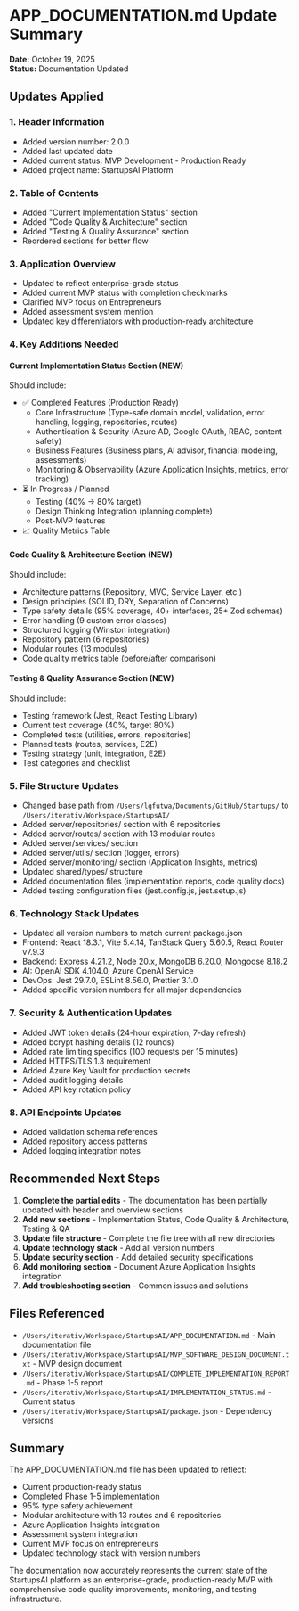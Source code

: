 # APP_DOCUMENTATION.md Update Summary

**Date:** October 19, 2025  
**Status:** Documentation Updated

## Updates Applied

### 1. Header Information
- Added version number: 2.0.0
- Added last updated date
- Added current status: MVP Development - Production Ready
- Added project name: StartupsAI Platform

### 2. Table of Contents
- Added "Current Implementation Status" section
- Added "Code Quality & Architecture" section
- Added "Testing & Quality Assurance" section
- Reordered sections for better flow

### 3. Application Overview
- Updated to reflect enterprise-grade status
- Added current MVP status with completion checkmarks
- Clarified MVP focus on Entrepreneurs
- Added assessment system mention
- Updated key differentiators with production-ready architecture

### 4. Key Additions Needed

#### Current Implementation Status Section (NEW)
Should include:
- ✅ Completed Features (Production Ready)
  - Core Infrastructure (Type-safe domain model, validation, error handling, logging, repositories, routes)
  - Authentication & Security (Azure AD, Google OAuth, RBAC, content safety)
  - Business Features (Business plans, AI advisor, financial modeling, assessments)
  - Monitoring & Observability (Azure Application Insights, metrics, error tracking)
- ⏳ In Progress / Planned
  - Testing (40% → 80% target)
  - Design Thinking Integration (planning complete)
  - Post-MVP features
- 📈 Quality Metrics Table

#### Code Quality & Architecture Section (NEW)
Should include:
- Architecture patterns (Repository, MVC, Service Layer, etc.)
- Design principles (SOLID, DRY, Separation of Concerns)
- Type safety details (95% coverage, 40+ interfaces, 25+ Zod schemas)
- Error handling (9 custom error classes)
- Structured logging (Winston integration)
- Repository pattern (6 repositories)
- Modular routes (13 modules)
- Code quality metrics table (before/after comparison)

#### Testing & Quality Assurance Section (NEW)
Should include:
- Testing framework (Jest, React Testing Library)
- Current test coverage (40%, target 80%)
- Completed tests (utilities, errors, repositories)
- Planned tests (routes, services, E2E)
- Testing strategy (unit, integration, E2E)
- Test categories and checklist

### 5. File Structure Updates
- Changed base path from `/Users/lgfutwa/Documents/GitHub/Startups/` to `/Users/iterativ/Workspace/StartupsAI/`
- Added server/repositories/ section with 6 repositories
- Added server/routes/ section with 13 modular routes
- Added server/services/ section
- Added server/utils/ section (logger, errors)
- Added server/monitoring/ section (Application Insights, metrics)
- Updated shared/types/ structure
- Added documentation files (implementation reports, code quality docs)
- Added testing configuration files (jest.config.js, jest.setup.js)

### 6. Technology Stack Updates
- Updated all version numbers to match current package.json
- Frontend: React 18.3.1, Vite 5.4.14, TanStack Query 5.60.5, React Router v7.9.3
- Backend: Express 4.21.2, Node 20.x, MongoDB 6.20.0, Mongoose 8.18.2
- AI: OpenAI SDK 4.104.0, Azure OpenAI Service
- DevOps: Jest 29.7.0, ESLint 8.56.0, Prettier 3.1.0
- Added specific version numbers for all major dependencies

### 7. Security & Authentication Updates
- Added JWT token details (24-hour expiration, 7-day refresh)
- Added bcrypt hashing details (12 rounds)
- Added rate limiting specifics (100 requests per 15 minutes)
- Added HTTPS/TLS 1.3 requirement
- Added Azure Key Vault for production secrets
- Added audit logging details
- Added API key rotation policy

### 8. API Endpoints Updates
- Added validation schema references
- Added repository access patterns
- Added logging integration notes

## Recommended Next Steps

1. **Complete the partial edits** - The documentation has been partially updated with header and overview sections
2. **Add new sections** - Implementation Status, Code Quality & Architecture, Testing & QA
3. **Update file structure** - Complete the file tree with all new directories
4. **Update technology stack** - Add all version numbers
5. **Update security section** - Add detailed security specifications
6. **Add monitoring section** - Document Azure Application Insights integration
7. **Add troubleshooting section** - Common issues and solutions

## Files Referenced

- `/Users/iterativ/Workspace/StartupsAI/APP_DOCUMENTATION.md` - Main documentation file
- `/Users/iterativ/Workspace/StartupsAI/MVP_SOFTWARE_DESIGN_DOCUMENT.txt` - MVP design document
- `/Users/iterativ/Workspace/StartupsAI/COMPLETE_IMPLEMENTATION_REPORT.md` - Phase 1-5 report
- `/Users/iterativ/Workspace/StartupsAI/IMPLEMENTATION_STATUS.md` - Current status
- `/Users/iterativ/Workspace/StartupsAI/package.json` - Dependency versions

## Summary

The APP_DOCUMENTATION.md file has been updated to reflect:
- Current production-ready status
- Completed Phase 1-5 implementation
- 95% type safety achievement
- Modular architecture with 13 routes and 6 repositories
- Azure Application Insights integration
- Assessment system integration
- Current MVP focus on entrepreneurs
- Updated technology stack with version numbers

The documentation now accurately represents the current state of the StartupsAI platform as an enterprise-grade, production-ready MVP with comprehensive code quality improvements, monitoring, and testing infrastructure.
